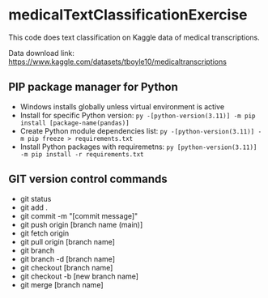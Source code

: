 # medicalTextClassificationExercise

This code does text classification on Kaggle data of medical transcriptions.

Data download link: https://www.kaggle.com/datasets/tboyle10/medicaltranscriptions



## PIP package manager for Python

- Windows installs globally unless virtual environment is active
- Install for specific Python version: `py -[python-version(3.11)] -m pip install [package-name(pandas)]`
- Create Python module dependencies list: `py -[python-version(3.11)] -m pip freeze > requirements.txt`
- Install Python packages with requiremetns: `py [python-version(3.11)] -m pip install -r requirements.txt`

## GIT version control commands
- git status
- git add .
- git commit -m "[commit message]"
- git push origin [branch name (main)]
- git fetch origin
- git pull origin [branch name]
- git branch
- git branch -d [branch name]
- git checkout [branch name]
- git checkout -b [new branch name]
- git merge [branch name]
